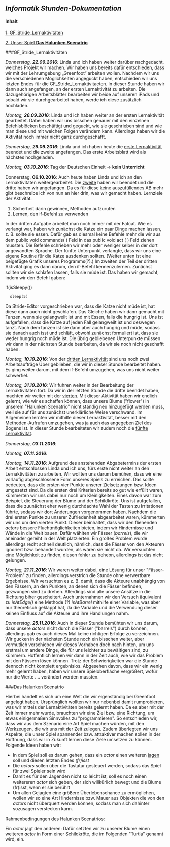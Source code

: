 ## _Informatik Stunden-Dokumentation_

#### **Inhalt**
[1. GF_Stride_Lernaktivitäten](#GF_S._L.)

[2. Unser Spiel **Das Halunken Scenatrio**](#HalScen)

###GF_Stride_Lernaktivitäten<a name="GF_S._L."></a>
  
  _Donnerstag, **22.09.2016**:_
  Linda und ich haben weiter darüber nachgedacht, welches Projekt wir machen. Wir haben uns bereits dafür entschieden, dass wir     mit der Lehrumgebung „Greenfoot“ arbeiten wollen. Nachdem wir uns die verschiedenen Möglichkeiten angeguckt haben, entschieden     wir uns letzten Endes für die GF_Stride_Lernaktivitaeten.
  In dieser Stunde haben wir dann auch angefangen, an der ersten Lernaktivität zu arbeiten. Die dazugehörigen Arbeitsblätter         bearbeiten wir beide auf unseren iPads und sobald wir sie durchgearbeitet haben, werde ich diese zusätzlich hochladen.
  
  _Montag, **26.09.2016**:_
  Linda und ich haben weiter an der ersten Lernaktivität gearbeitet. Dabei haben wir uns bisschen genauer mit den einzelnen         Befehlsblöcken beschäftigt und geguckt, wie sie geschrieben sind und wie man diese und mit welchen Folgen verändern kann.     Allerdings haben wir die Aktivität noch immer nicht ganz durchgeschafft.

  _Donnerstag, **29.09.2016**:_
  Linda und ich haben heute die [erste Lernaktivität][Lernaktivität 1] beendet und die zweite angefangen. Das erste Arbeitsblatt wird als nächstes     hochgeladen.
  
  _Montag, **03.10.2016**:_ Tag der Deutschen Einheit → **kein Unterricht**
  
  Donnerstag, **06.10.2016**:
  Auch heute haben Linda und ich an den Lernaktivitäten weitergearbeitet. Die [zweite][Lernaktivität 2] haben wir beendet und die dritte haben wir angefangen. Da es für diese keine auszufüllendes AB mehr gibt beschreibe ich von nun an hier drin,    was   wir gemacht haben.
  Lernziele der Aktivität:
  1. Sicherheit darin gewinnen, Methoden aufzurufen
  2. Lernen, den if-Befehl zu verwenden 
  
  In der dritten Aufgabe arbeitet man noch immer mit der Fatcat. Wie es verlangt war, haben wir zunächst die Katze ein paar       Dinge machen lassen, z. B. sollte sie essen. Dafür gab es diesmal keine Befehle mehr die wir aus dem public void commands( )  Feld in das public void act ( ) Feld ziehen mussten. Die Befehle schrieben wir mehr oder weniger selber in der dort angewandten   Sprache. Der fünfte Unterpunkt verlangte, dass wir uns eine eigene Routine für die Katze ausdenken sollten. (Weiter unten ist   eine beigefügte Grafik unseres Programms(?).) 
  Im zweiten der Teil der dritten Aktivität ging es dann darum, den if-Befehl kennenzulernen. Zunächst sollten wir sie schlafen   lassen, falls sie müde ist. Das haben wir gemacht, indem wir den Befehl gaben: 


  if(isSleepy())
  
	  sleep(5)
    
    
 Da Stride-Editor vorgeschrieben war, dass die Katze nicht müde ist, hat diese dann auch nicht geschlafen. Das Gleiche haben   wir dann gemacht mit Tanzen, wenn sie gelangweilt ist und mit Essen, falls die hungrig ist. Uns ist aufgefallen, dass die Katze   auf jeden Fall gelangweilt ist und deswegen tanzt. Nach dem tanzen ist sie dann aber auch hungrig und müde, sodass sie danach   auch isst und schläft, obwohl zunächst formuliert ist, dass sie weder  hungrig noch müde ist.
  Die übrig gebliebenen Unterpunkte müssen wir dann in der nächsten Stunde bearbeiten, da wir sie noch nicht geschafft haben.
  
_Montag, **10.10.2016**:_
Von der [dritten Lernaktivität][Lernaktivität 3] sind uns noch zwei Arbeitsaufträge Über geblieben, die wir in dieser Stunde bearbeitet haben. Es ging weiter darum, mit dem if-Befehl umzugehen, was uns nicht weiter schwerfiel.

_Montag, **31.10.2016**:_
Wir fuhren weiter in der Bearbeitung der Lernaktivitäten fort. Da wir in der letzten Stunde die dritte beendet haben, machten wir weiter mit der [vierten][Lernaktivität 4]. Mit dieser Aktivität haben wir endlich gelernt, wie wir es schaffen können, dass unsere Blume ("flower") in unserem "Halunken Scenatrio" nicht ständig neu hinzugefügt werden muss, weil sie auf für uns zunächst unerklärliche Weise verschwand. Im Allgemeinen lernten wir mithilfe dieser Lernaktivität, besser mit den Methoden-Aufrufen umzugehen, was ja auch das angegeben Ziel des Bogens ist.
In dieser Stunde bearbeiteten wir zudem noch die [fünfte Lernaktivität][Lernaktivität 5].

_Donnerstag, **03.11.2016**:_

_Montag, **07.11.2016**:_

_Montag, **14.11.2016**:_
Aufgrund des anstehenden Abgabetermins der ersten Arbeit entschlossen Linda und ich uns, fürs erste nicht weiter an den Lernaktivitäten zu arbeiten. Wir wollten uns darum bemühen, dass wir eine vorläufig abgeschlossene Form unseres Spiels zu erreichen. Das sollte bedeuten, dass die ersten vier Punkte unserer Zielsetzungen bzw. Ideen umgesetzt sind. Da die ersten drei Kriterien bereits so gut wie erfüllt waren, kümmerten wir uns dabei nur noch um Kleinigkeiten. Eines davon war zum Beispiel, die Steuerung der Blume und der Schildkröte. Uns ist aufgefallen, dass die zuunächst eher wenig durchdachte Wahl der Tasten zu Irritationen führte, sodass wir dort Änderungen vorgenommen haben. Nachdem die drei ersten Punkte zu unserer Zufriedenheit abgearbeitet waren, kümmerten wir uns um den vierten Punkt. Dieser beinhaltet, dass wir den fliehenden _actors_ bessere Fluchtmöglichkeiten bieten, indem wir Hindernisse und Wände in die Welt bauen. Dafür wählten wir Fässer (_barrels_), die wir aneinader gereiht in der Welt platzierten. Ein großes Problem wurde allerdings recht schnell deutlich, nämlich, dass die Fässer von den Akteuren ignoriert bzw. behandelt wurden, als wären sie nicht da. Wir versuchten eine Möglichkeit zu finden, diesen fehler zu behebn, allerdings ist das nicht gelungen.  

_Montag, **21.11.2016**:_
Wir waren weiter dabei, eine Lösung für unser "Fässer-Problem" zu finden, allerdings verstrich die Stunde ohne verwertbare Ergebnisse. Wir versuchten es z. B. damit, dass die Akteure unabhängig von den Fässern, an den Punkten, an denen sich die Fässer befinden, gezwungen sind zu drehen. Allerdings sind alle unsere Ansätze in die Richtung biher gescheitert.
Auch unternahmen wir den Versuch äquivalent zu _isAtEdge()_ eine Methode (?) _isAtBarrel_ mithilfe einer Variable, was aber nur theoretisch geklappt hat, da die Variable und die Verwendung dieser keinen Einfluss auf die Akteure und ihre Handlungen nahm.

_Donnerstag, **25.11.2016**:_
Auch in dieser Stunde bemühten wir uns darum, dass unsere _actors_ nicht durch die Fässer ("barrels") durch können, allerdings gab es auch dieses Mal keine richtigen Erfolge zu verzeichnen. Wir gucken in der nächsten Stunde noch ein bisschen weiter, aber vermutlich verschieben wir dieses Vorhaben doch nach hinten, um uns erstmal um andere Dinge, die für uns leichter zu bewältigen sind, zu kümmern. Hoffentlich lernen wir dann in der Zeit auch, wie wir das Problem mit den Fässern lösen können. Trotz der Schwierigkeiten war die Stunde dennoch nicht komplett ergebnislos. Abgesehen davon, dass wir ein wenig mehr gelernt haben, haben wir unsere Spieloberfläche vergrößert, wofür nur die Werte .... verändert werden mussten.

###Das Halunken Scenatrio<a name="HalScen"></a>

Hierbei handelt es sich um eine Welt die wir eigenständig bei Greenfoot angelegt haben. Ursprünglich wollten wir nur nebenbei damit rumprobieren, was wir mittels der Lernaktivitäten bereits gelernt haben. Da es aber mit der Zeit immer mehr wurde, brauchten wir eine Ziel bzw. eine Richtung, um etwas einigermaßen Sinnvolles zu "programmieren". So entschieden wir, dass wir aus dem Szenario eine Art Spiel machen würden, mit den Werkzeugen, die wir uns mit der Zeit zulegen. Zudem überlegten wir uns Aspekte, die unser Spiel spannender bzw. attraktiver machen sollen in der Hoffnung, dass wir in Zukunft lernen diese Ziele umsetzen zu können.
Folgende Ideen haben wir:
* In dem Spiel soll es darum gehen, dass ein _actor_ einen weiteren [jagen](#Lsg1) soll und diesen letzten Endes _(fr)isst_
* Die _actors_ sollen über die Tastatur gesteuert werden, sodass das Spiel für zwei Spieler sein wird
* Damit es für den Jagenden nicht so leicht ist, soll es noch einen weitereren _actor_ sich geben, der sich willkürlich bewegt und die Blume (fr)isst, wenn er sie berührt
* Um allen Gejagten eine größere Überlebenschance zu ermöglichen, wollen wir so eine Art Hindernisse bzw. Mauer aus Objekten die von den _actors_ nicht überquert werden können, sodass man sich dahinter sozusagen verstecken kann.

Rahmenbedingungen des Halunken Scenatrios:

Ein _actor_ jagt den anderen<a name="Lsg1"></a>:
Dafür setzten wir zu unserer Blume einen weiteren _actor_ in Form einer Schildkröte, die im Folgenden "Turtla" genannt wird, ein.

  [Lernaktivität 1]:https://github.com/JasminJarecki/GF_Stride_Lernaktivitaeten/blob/master/Lernaktivitäten/Lernaktivitaet_1_Meet-the-greeps_german%20(1).pdf
  
  [Lernaktivität 2]:https://github.com/JasminJarecki/GF_Stride_Lernaktivitaeten/blob/master/Lernaktivitäten/Lernaktivitaet_2_FatCat_german.pdf

[Lernaktivität 3]:https://github.com/JasminJarecki/GF_Stride_Lernaktivitaeten/blob/master/Lernaktivitäten/Lernaktivitaet_3_FatCat_if_command_german.pdf

[Lernaktivität 4]:https://github.com/JasminJarecki/GF_Stride_Lernaktivitaeten/blob/master/Lernaktivitäten/Lernaktivitaet_4_Little_Crab_german.pdf

[Lernaktivität 5]:https://github.com/JasminJarecki/GF_Stride_Lernaktivitaeten/blob/master/Lernaktivitäten/Lernaktivitaet_5_Little_Crab_Zufallszahlen_dot_notation_german.pdf

[Lernaktivität 6]:https://github.com/JasminJarecki/GF_Stride_Lernaktivitaeten/blob/master/Lernaktivitäten/Lernaktivitaet_6_Little_Crab_new_classes_german.pdf


